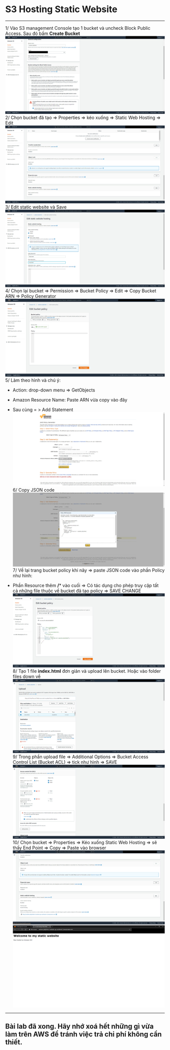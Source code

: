 # S3 Hosting Static Website
---
1/ Vào S3 management Console tạo 1 bucket và uncheck Block Public Access. Sau đó bấm **Create Bucket**
![](images/s3-createbucket-Uncheck-blocking-public-access.jpg)
2/ Chọn bucket đã tạo => Properties => kéo xuống => Static Web Hosting => Edit
![](images/s3-bucket-properties-StaticWebHosting-EDIT.jpg)
3/ Edit static website và Save
![](images/s3-bucket-Edit-Static-Website-AND-Save.jpg)
4/ Chọn lại bucket => Permission => Bucket Policy => Edit => Copy Bucket ARN => Policy Generator
![](images/s3-bucketwebsite-permission-editpucket-Policy-Copy-BucketARN.jpg)
5/ Làm theo hình và chú ý:

* Action: drop-down menu => GetObjects
* Amazon Resource Name: Paste ARN vừa copy vào đây
* Sau cùng = > Add Statement
![](images/s3-bucket-Policy-Generator-GetBucketWebsite-GetObjects.jpg)
6/ Copy JSON code
![](images/s3-bucket-GeneratePolicy-Copy-JSON-Code.jpg)
7/ Về lại trang bucket policy khi nãy => paste JSON code vào phần Policy như hình:

* Phần Resource thêm **/*** vào cuối => Có tác dụng cho phép truy cập tất cả những file thuộc về bucket đã tạo policy => SAVE CHANGE
![](images/s3-bucket-BackTo-BucketPolicy-Edit-Paste-JSON.jpg)
8/ Tạo 1 file **index.html** đơn giản và upload lên bucket. Hoặc vào folder files down về
![](images/s3-bucket-Upload-File-index-html.jpg)
9/ Trong phần upload file => Additional Options => Bucket Access Control List (Bucket ACL) => tick như hình => SAVE
![](images\s3-bucket-Upload-File-index-html-Additional-Options.jpg)
10/ Chọn bucket => Properties => Kéo xuống Static Web Hosting => sẽ thấy End Point => Copy => Paste vào browser 
![](images/s3-bucket-TestingWebsite-Bucket-EndPoint.jpg)
![](images/s3-bucket-Website-Public.jpg)
---
## Bài lab đã xong. Hãy nhớ xoá hết những gì vừa làm trên AWS để tránh việc trả chi phí không cần thiết.
